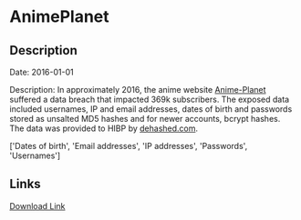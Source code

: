 # AnimePlanet

## Description

Date: 2016-01-01

Description:
In approximately 2016, the anime website <a href="https://www.anime-planet.com/" target="_blank" rel="noopener">Anime-Planet</a> suffered a data breach that impacted 369k subscribers. The exposed data included usernames, IP and email addresses, dates of birth and passwords stored as unsalted MD5 hashes and for newer accounts, bcrypt hashes. The data was provided to HIBP by <a href="https://dehashed.com/" target="_blank" rel="noopener">dehashed.com</a>.


['Dates of birth', 'Email addresses', 'IP addresses', 'Passwords', 'Usernames']

## Links

[Download Link](https://link-to.net/1229997/559.7689377460812/dynamic/?r=YW5pbWUtcGxhbmV0LmNvbQ==)